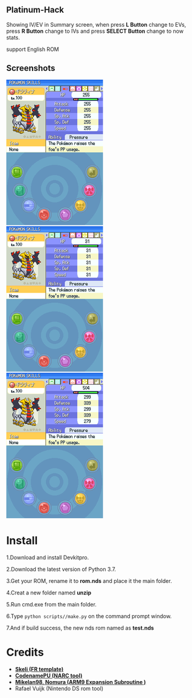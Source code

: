## Platinum-Hack
Showing IV/EV in Summary screen, when press **L Button** change to EVs, press **R Button** change to IVs and press  **SELECT Button** change to now stats.

support English ROM

## Screenshots
![Screenshots1](https://github.com/Bubble791/Platinum-Hack/blob/main/Screenshots/test__24239.png)![Screenshots1](https://github.com/Bubble791/Platinum-Hack/blob/main/Screenshots/test__24255.png)![Screenshots1](https://github.com/Bubble791/Platinum-Hack/blob/main/Screenshots/test__24271.png)

# Install
 1.Download and install Devkitpro. 
 
 2.Download the latest version of Python 3.7.
 
 3.Get your ROM, rename it to **rom.nds** and place it the main folder.
 
 4.Creat a new folder named **unzip**
 
 5.Run cmd.exe from the main folder.
 
 6.Type `python scripts//make.py` on the command prompt window.
 
 7.And if build success, the new nds rom named as **test.nds**


# Credits
* [**Skeli (FR template)**][CFRU]
* [**CodenamePU (NARC tool)**][G5T]
* [**Mikelan98, Nomura (ARM9 Expansion Subroutine )**][ARM9]
* Rafael Vuijk (Nintendo DS rom tool)


[CFRU]: https://github.com/Skeli789/Complete-Fire-Red-Upgrade
[G5T]: https://github.com/CodenamePU/Gen5Tools
[ARM9]: pokehacking.com/r/20041000
